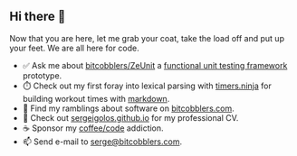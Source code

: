 ## Hi there 👋

Now that you are here, let me grab your coat, take the load off and put up your feet.  We are all here for code.

- ✅ Ask me about [bitcobblers/ZeUnit](https://github.com/bitcobblers/ZeUnit) a [functional unit testing framework](https://zeunit.org/) prototype.
- ⏱️ Check out my first foray into lexical parsing with [timers.ninja](https://timers.ninja) for building workout times with [markdown](https://github.com/bitcobblers/timers-ninja).
- 🤔 Find my ramblings about software on [bitcobblers.com](https://bitcobblers.com).
- 🔭 Check out [sergeigolos.github.io](https://sergeigolos.github.io/) for my professional CV.
- ☕ Sponsor my [coffee/code](https://www.buymeacoffee.com/sergeigolos) addiction.
- 📫 Send e-mail to [serge@bitcobblers.com](mailto:serge@bitcobblers.com).
